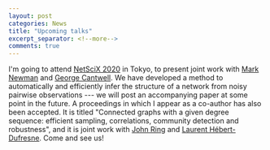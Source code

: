 ```yaml
---
layout: post
categories: News
title: "Upcoming talks"
excerpt_separator: <!--more-->
comments: true
---
```


I'm going to attend [NetSciX 2020](https://netscix2020tokyo.github.io/) in Tokyo, to present joint work with [Mark Newman](http://www-personal.umich.edu/~mejn/) and [George Cantwell](https://www.george-cantwell.com/).
We have developed a method to automatically and efficiently infer the structure of a network from noisy pairwise observations --- we will post an accompanying paper at some point in the future.
A proceedings in which I appear as a co-author has also been accepted. It is titled "Connected graphs with a given degree sequence: efficient sampling, correlations, community detection and robustness", and it is joint work with [John Ring](https://www.johnhringiv.com/) and [Laurent Hébert-Dufresne](http://laurenthebertdufresne.github.io/). Come and see us!

